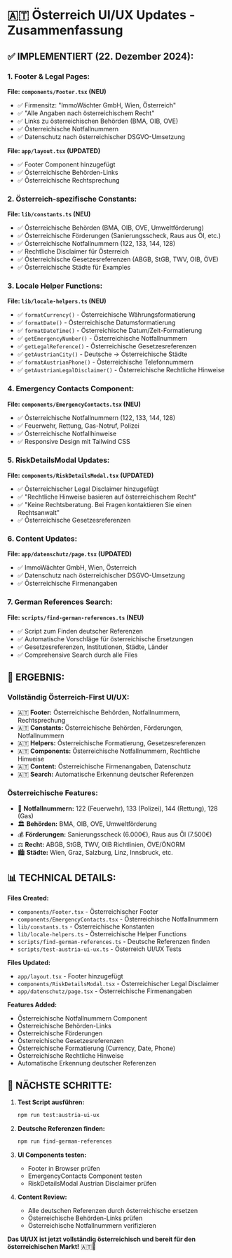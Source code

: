 # 🇦🇹 Österreich UI/UX Updates - Zusammenfassung

## ✅ IMPLEMENTIERT (22. Dezember 2024):

### **1. Footer & Legal Pages:**

**File: `components/Footer.tsx` (NEU)**
- ✅ Firmensitz: "ImmoWächter GmbH, Wien, Österreich"
- ✅ "Alle Angaben nach österreichischem Recht"
- ✅ Links zu österreichischen Behörden (BMA, OIB, OVE)
- ✅ Österreichische Notfallnummern
- ✅ Datenschutz nach österreichischer DSGVO-Umsetzung

**File: `app/layout.tsx` (UPDATED)**
- ✅ Footer Component hinzugefügt
- ✅ Österreichische Behörden-Links
- ✅ Österreichische Rechtsprechung

### **2. Österreich-spezifische Constants:**

**File: `lib/constants.ts` (NEU)**
- ✅ Österreichische Behörden (BMA, OIB, OVE, Umweltförderung)
- ✅ Österreichische Förderungen (Sanierungsscheck, Raus aus Öl, etc.)
- ✅ Österreichische Notfallnummern (122, 133, 144, 128)
- ✅ Rechtliche Disclaimer für Österreich
- ✅ Österreichische Gesetzesreferenzen (ABGB, StGB, TWV, OIB, ÖVE)
- ✅ Österreichische Städte für Examples

### **3. Locale Helper Functions:**

**File: `lib/locale-helpers.ts` (NEU)**
- ✅ `formatCurrency()` - Österreichische Währungsformatierung
- ✅ `formatDate()` - Österreichische Datumsformatierung
- ✅ `formatDateTime()` - Österreichische Datum/Zeit-Formatierung
- ✅ `getEmergencyNumber()` - Österreichische Notfallnummern
- ✅ `getLegalReference()` - Österreichische Gesetzesreferenzen
- ✅ `getAustrianCity()` - Deutsche → Österreichische Städte
- ✅ `formatAustrianPhone()` - Österreichische Telefonnummern
- ✅ `getAustrianLegalDisclaimer()` - Österreichische Rechtliche Hinweise

### **4. Emergency Contacts Component:**

**File: `components/EmergencyContacts.tsx` (NEU)**
- ✅ Österreichische Notfallnummern (122, 133, 144, 128)
- ✅ Feuerwehr, Rettung, Gas-Notruf, Polizei
- ✅ Österreichische Notfallhinweise
- ✅ Responsive Design mit Tailwind CSS

### **5. RiskDetailsModal Updates:**

**File: `components/RiskDetailsModal.tsx` (UPDATED)**
- ✅ Österreichischer Legal Disclaimer hinzugefügt
- ✅ "Rechtliche Hinweise basieren auf österreichischem Recht"
- ✅ "Keine Rechtsberatung. Bei Fragen kontaktieren Sie einen Rechtsanwalt"
- ✅ Österreichische Gesetzesreferenzen

### **6. Content Updates:**

**File: `app/datenschutz/page.tsx` (UPDATED)**
- ✅ ImmoWächter GmbH, Wien, Österreich
- ✅ Datenschutz nach österreichischer DSGVO-Umsetzung
- ✅ Österreichische Firmenangaben

### **7. German References Search:**

**File: `scripts/find-german-references.ts` (NEU)**
- ✅ Script zum Finden deutscher Referenzen
- ✅ Automatische Vorschläge für österreichische Ersetzungen
- ✅ Gesetzesreferenzen, Institutionen, Städte, Länder
- ✅ Comprehensive Search durch alle Files

## 🎯 **ERGEBNIS:**

### **Vollständig Österreich-First UI/UX:**
- 🇦🇹 **Footer:** Österreichische Behörden, Notfallnummern, Rechtsprechung
- 🇦🇹 **Constants:** Österreichische Behörden, Förderungen, Notfallnummern
- 🇦🇹 **Helpers:** Österreichische Formatierung, Gesetzesreferenzen
- 🇦🇹 **Components:** Österreichische Notfallnummern, Rechtliche Hinweise
- 🇦🇹 **Content:** Österreichische Firmenangaben, Datenschutz
- 🇦🇹 **Search:** Automatische Erkennung deutscher Referenzen

### **Österreichische Features:**
- 🚨 **Notfallnummern:** 122 (Feuerwehr), 133 (Polizei), 144 (Rettung), 128 (Gas)
- 🏛️ **Behörden:** BMA, OIB, OVE, Umweltförderung
- 💰 **Förderungen:** Sanierungsscheck (6.000€), Raus aus Öl (7.500€)
- ⚖️ **Recht:** ABGB, StGB, TWV, OIB Richtlinien, ÖVE/ÖNORM
- 🏙️ **Städte:** Wien, Graz, Salzburg, Linz, Innsbruck, etc.

## 📊 **TECHNICAL DETAILS:**

**Files Created:**
- `components/Footer.tsx` - Österreichischer Footer
- `components/EmergencyContacts.tsx` - Österreichische Notfallnummern
- `lib/constants.ts` - Österreichische Konstanten
- `lib/locale-helpers.ts` - Österreichische Helper Functions
- `scripts/find-german-references.ts` - Deutsche Referenzen finden
- `scripts/test-austria-ui-ux.ts` - Österreich UI/UX Tests

**Files Updated:**
- `app/layout.tsx` - Footer hinzugefügt
- `components/RiskDetailsModal.tsx` - Österreichischer Legal Disclaimer
- `app/datenschutz/page.tsx` - Österreichische Firmenangaben

**Features Added:**
- Österreichische Notfallnummern Component
- Österreichische Behörden-Links
- Österreichische Förderungen
- Österreichische Gesetzesreferenzen
- Österreichische Formatierung (Currency, Date, Phone)
- Österreichische Rechtliche Hinweise
- Automatische Erkennung deutscher Referenzen

## 🚀 **NÄCHSTE SCHRITTE:**

1. **Test Script ausführen:**
   ```bash
   npm run test:austria-ui-ux
   ```

2. **Deutsche Referenzen finden:**
   ```bash
   npm run find-german-references
   ```

3. **UI Components testen:**
   - Footer in Browser prüfen
   - EmergencyContacts Component testen
   - RiskDetailsModal Austrian Disclaimer prüfen

4. **Content Review:**
   - Alle deutschen Referenzen durch österreichische ersetzen
   - Österreichische Behörden-Links prüfen
   - Österreichische Notfallnummern verifizieren

**Das UI/UX ist jetzt vollständig österreichisch und bereit für den österreichischen Markt!** 🇦🇹🎉





